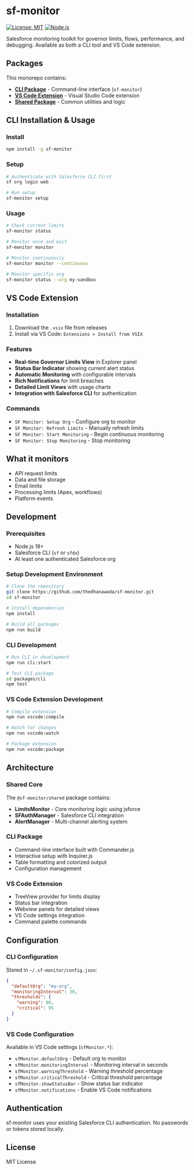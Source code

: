 # sf-monitor

[![License: MIT](https://img.shields.io/badge/License-MIT-yellow.svg)](https://opensource.org/licenses/MIT)
[![Node.js](https://img.shields.io/badge/Node.js-18+-green.svg)](https://nodejs.org/)

Salesforce monitoring toolkit for governor limits, flows, performance, and debugging. Available as both a CLI tool and VS Code extension.

## Packages

This monorepo contains:

- **[CLI Package](./packages/cli)** - Command-line interface (`sf-monitor`)
- **[VS Code Extension](./packages/vscode)** - Visual Studio Code extension
- **[Shared Package](./packages/shared)** - Common utilities and logic

## CLI Installation & Usage

### Install
```bash
npm install -g sf-monitor
```

### Setup
```bash
# Authenticate with Salesforce CLI first
sf org login web

# Run setup
sf-monitor setup
```

### Usage
```bash
# Check current limits
sf-monitor status

# Monitor once and exit
sf-monitor monitor

# Monitor continuously 
sf-monitor monitor --continuous

# Monitor specific org
sf-monitor status --org my-sandbox
```

## VS Code Extension

### Installation
1. Download the `.vsix` file from releases
2. Install via VS Code: `Extensions > Install from VSIX`

### Features
- **Real-time Governor Limits View** in Explorer panel
- **Status Bar Indicator** showing current alert status
- **Automatic Monitoring** with configurable intervals
- **Rich Notifications** for limit breaches
- **Detailed Limit Views** with usage charts
- **Integration with Salesforce CLI** for authentication

### Commands
- `SF Monitor: Setup Org` - Configure org to monitor
- `SF Monitor: Refresh Limits` - Manually refresh limits
- `SF Monitor: Start Monitoring` - Begin continuous monitoring
- `SF Monitor: Stop Monitoring` - Stop monitoring

## What it monitors

- API request limits
- Data and file storage
- Email limits
- Processing limits (Apex, workflows)
- Platform events

## Development

### Prerequisites
- Node.js 18+
- Salesforce CLI (`sf` or `sfdx`)
- At least one authenticated Salesforce org

### Setup Development Environment
```bash
# Clone the repository
git clone https://github.com/thedhanawada/sf-monitor.git
cd sf-monitor

# Install dependencies
npm install

# Build all packages
npm run build
```

### CLI Development
```bash
# Run CLI in development
npm run cli:start

# Test CLI package
cd packages/cli
npm test
```

### VS Code Extension Development
```bash
# Compile extension
npm run vscode:compile

# Watch for changes
npm run vscode:watch

# Package extension
npm run vscode:package
```

## Architecture

### Shared Core
The `@sf-monitor/shared` package contains:
- **LimitsMonitor** - Core monitoring logic using jsforce
- **SFAuthManager** - Salesforce CLI integration
- **AlertManager** - Multi-channel alerting system

### CLI Package
- Command-line interface built with Commander.js
- Interactive setup with Inquirer.js
- Table formatting and colorized output
- Configuration management

### VS Code Extension
- TreeView provider for limits display
- Status bar integration
- Webview panels for detailed views
- VS Code settings integration
- Command palette commands

## Configuration

### CLI Configuration
Stored in `~/.sf-monitor/config.json`:
```json
{
  "defaultOrg": "my-org",
  "monitoringInterval": 30,
  "thresholds": {
    "warning": 80,
    "critical": 95
  }
}
```

### VS Code Configuration
Available in VS Code settings (`sfMonitor.*`):
- `sfMonitor.defaultOrg` - Default org to monitor
- `sfMonitor.monitoringInterval` - Monitoring interval in seconds
- `sfMonitor.warningThreshold` - Warning threshold percentage
- `sfMonitor.criticalThreshold` - Critical threshold percentage
- `sfMonitor.showStatusBar` - Show status bar indicator
- `sfMonitor.notifications` - Enable VS Code notifications

## Authentication

sf-monitor uses your existing Salesforce CLI authentication. No passwords or tokens stored locally.

## License

MIT License